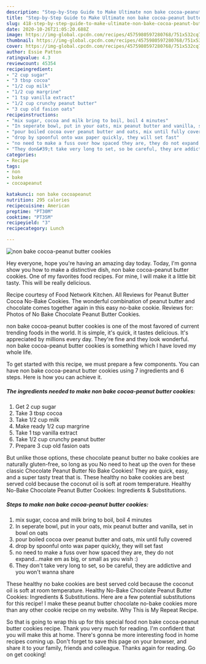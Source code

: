 ```yaml
---
description: "Step-by-Step Guide to Make Ultimate non bake cocoa-peanut butter cookies"
title: "Step-by-Step Guide to Make Ultimate non bake cocoa-peanut butter cookies"
slug: 418-step-by-step-guide-to-make-ultimate-non-bake-cocoa-peanut-butter-cookies
date: 2020-10-26T21:05:20.688Z
image: https://img-global.cpcdn.com/recipes/4575980597280768/751x532cq70/non-bake-cocoa-peanut-butter-cookies-recipe-main-photo.jpg
thumbnail: https://img-global.cpcdn.com/recipes/4575980597280768/751x532cq70/non-bake-cocoa-peanut-butter-cookies-recipe-main-photo.jpg
cover: https://img-global.cpcdn.com/recipes/4575980597280768/751x532cq70/non-bake-cocoa-peanut-butter-cookies-recipe-main-photo.jpg
author: Essie Patton
ratingvalue: 4.3
reviewcount: 45354
recipeingredient:
- "2 cup sugar"
- "3 tbsp cocoa"
- "1/2 cup milk"
- "1/2 cup margrine"
- "1 tsp vanilla extract"
- "1/2 cup crunchy peanut butter"
- "3 cup old fasion oats"
recipeinstructions:
- "mix sugar, cocoa and milk bring to boil, boil 4 minutes"
- "In seperate bowl, put in your oats, mix peanut butter and vanilla, set in bowl on oats"
- "pour boiled cocoa over peanut butter and oats, mix until fully covered"
- "drop by spoonful onto wax paper quickly, they will set fast"
- "no need to make a fuss over how spaced they are, they do not expand...make em as big, or small as you wish :)"
- "They don&#39;t take very long to set, so be careful, they are addictive and you won&#39;t wanna share"
categories:
- Recipe
tags:
- non
- bake
- cocoapeanut

katakunci: non bake cocoapeanut 
nutrition: 295 calories
recipecuisine: American
preptime: "PT30M"
cooktime: "PT35M"
recipeyield: "3"
recipecategory: Lunch

---
```



![non bake cocoa-peanut butter cookies](https://img-global.cpcdn.com/recipes/4575980597280768/751x532cq70/non-bake-cocoa-peanut-butter-cookies-recipe-main-photo.jpg)

Hey everyone, hope you're having an amazing day today. Today, I'm gonna show you how to make a distinctive dish, non bake cocoa-peanut butter cookies. One of my favorites food recipes. For mine, I will make it a little bit tasty. This will be really delicious.

Recipe courtesy of Food Network Kitchen. All Reviews for Peanut Butter Cocoa No-Bake Cookies. The wonderful combination of peanut butter and chocolate comes together again in this easy no-bake cookie. Reviews for: Photos of No Bake Chocolate Peanut Butter Cookies.

non bake cocoa-peanut butter cookies is one of the most favored of current trending foods in the world. It is simple, it's quick, it tastes delicious. It's appreciated by millions every day. They're fine and they look wonderful. non bake cocoa-peanut butter cookies is something which I have loved my whole life.


To get started with this recipe, we must prepare a few components. You can have non bake cocoa-peanut butter cookies using 7 ingredients and 6 steps. Here is how you can achieve it.

<!--inarticleads1-->

##### The ingredients needed to make non bake cocoa-peanut butter cookies:

1. Get 2 cup sugar
1. Take 3 tbsp cocoa
1. Take 1/2 cup milk
1. Make ready 1/2 cup margrine
1. Take 1 tsp vanilla extract
1. Take 1/2 cup crunchy peanut butter
1. Prepare 3 cup old fasion oats


But unlike those options, these chocolate peanut butter no bake cookies are naturally gluten-free, so long as you No need to heat up the oven for these classic Chocolate Peanut Butter No Bake Cookies! They are quick, easy, and a super tasty treat that is. These healthy no bake cookies are best served cold because the coconut oil is soft at room temperature. Healthy No-Bake Chocolate Peanut Butter Cookies: Ingredients &amp; Substitutions. 

<!--inarticleads2-->

##### Steps to make non bake cocoa-peanut butter cookies:

1. mix sugar, cocoa and milk bring to boil, boil 4 minutes
1. In seperate bowl, put in your oats, mix peanut butter and vanilla, set in bowl on oats
1. pour boiled cocoa over peanut butter and oats, mix until fully covered
1. drop by spoonful onto wax paper quickly, they will set fast
1. no need to make a fuss over how spaced they are, they do not expand...make em as big, or small as you wish :)
1. They don&#39;t take very long to set, so be careful, they are addictive and you won&#39;t wanna share


These healthy no bake cookies are best served cold because the coconut oil is soft at room temperature. Healthy No-Bake Chocolate Peanut Butter Cookies: Ingredients &amp; Substitutions. Here are a few potential substitutions for this recipe! I make these peanut butter chocolate no-bake cookies more than any other cookie recipe on my website. Why This is My Repeat Recipe. 

So that is going to wrap this up for this special food non bake cocoa-peanut butter cookies recipe. Thank you very much for reading. I'm confident that you will make this at home. There's gonna be more interesting food in home recipes coming up. Don't forget to save this page on your browser, and share it to your family, friends and colleague. Thanks again for reading. Go on get cooking!
